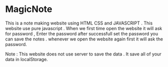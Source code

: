 # MagicNote
This is a note making website using HTML CSS and JAVASCRIPT .
This website use pure javascript .
When we first time open the website it will ask for password , Enter the password after successfull set the password you can save the notes .
whenever we open the website again first it will ask the password.

Note : This website does not use server to save the data . It save all of your data in localStorage.
